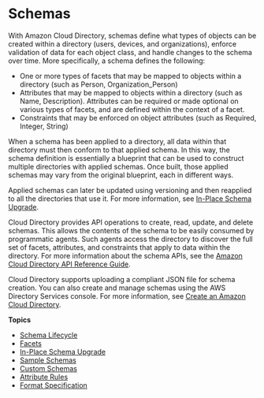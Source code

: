 # Schemas<a name="cd_schemas"></a>

With Amazon Cloud Directory, schemas define what types of objects can be created within a directory \(users, devices, and organizations\), enforce validation of data for each object class, and handle changes to the schema over time\. More specifically, a schema defines the following:
+ One or more types of facets that may be mapped to objects within a directory \(such as Person, Organization\_Person\)
+ Attributes that may be mapped to objects within a directory \(such as Name, Description\)\. Attributes can be required or made optional on various types of facets, and are defined within the context of a facet\. 
+ Constraints that may be enforced on object attributes \(such as Required, Integer, String\) 

When a schema has been applied to a directory, all data within that directory must then conform to that applied schema\. In this way, the schema definition is essentially a blueprint that can be used to construct multiple directories with applied schemas\. Once built, those applied schemas may vary from the original blueprint, each in different ways\. 

Applied schemas can later be updated using versioning and then reapplied to all the directories that use it\. For more information, see [In\-Place Schema Upgrade](inplaceschemaupgrade.md)\.

Cloud Directory provides API operations to create, read, update, and delete schemas\. This allows the contents of the schema to be easily consumed by programmatic agents\. Such agents access the directory to discover the full set of facets, attributes, and constraints that apply to data within the directory\. For more information about the schema APIs, see the [Amazon Cloud Directory API Reference Guide](http://docs.aws.amazon.com/amazoncds/latest/APIReference/welcome.html)\.

Cloud Directory supports uploading a compliant JSON file for schema creation\. You can also create and manage schemas using the AWS Directory Services console\. For more information, see [Create an Amazon Cloud Directory](cd_create_directory.md)\.

**Topics**
+ [Schema Lifecycle](lifecycle.md)
+ [Facets](whatarefacets.md)
+ [In\-Place Schema Upgrade](inplaceschemaupgrade.md)
+ [Sample Schemas](sampleschemastopic.md)
+ [Custom Schemas](customschematopic.md)
+ [Attribute Rules](attributerules.md)
+ [Format Specification](jsonformat.md)
